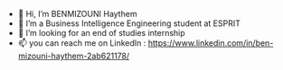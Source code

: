 - 👋 Hi, I’m BENMIZOUNI Haythem
- 👀 I’m a Business Intelligence Engineering student at ESPRIT
- 💞️ I’m looking for an end of studies internship
- 📫 you can reach me on LinkedIn : https://www.linkedin.com/in/ben-mizouni-haythem-2ab621178/

<!---
haythem1920/haythem1920 is a ✨ special ✨ repository because its `README.md` (this file) appears on your GitHub profile.
You can click the Preview link to take a look at your changes.
--->
